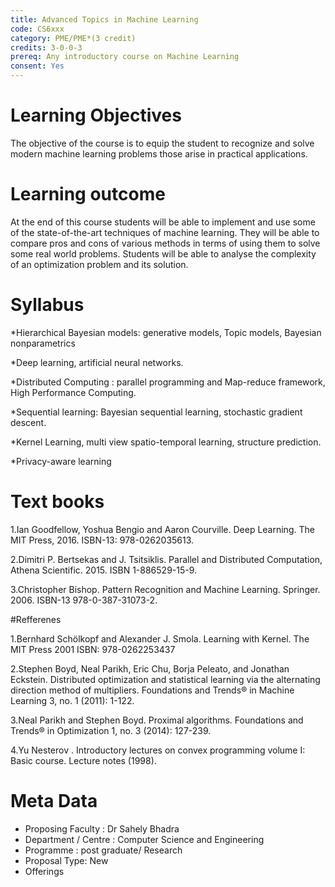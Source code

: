```yaml
---
title: Advanced Topics in Machine Learning 
code: CS6xxx
category: PME/PME*(3 credit)
credits: 3-0-0-3
prereq: Any introductory course on Machine Learning
consent: Yes
---
```

# Learning Objectives

The objective of the course is to equip the student to recognize and solve modern machine learning problems those arise in practical applications. 

# Learning outcome

At the end of this course students will be able to implement and use some of the state-of-the-art techniques of machine learning. They will be able to compare pros and cons of various methods  in terms of using them to solve some real world problems. Students will be able to analyse the complexity of an optimization problem and its solution. 

# Syllabus

*Hierarchical Bayesian models: generative models, Topic models, Bayesian nonparametrics 

*Deep learning, artificial neural networks.

*Distributed Computing : parallel programming and  Map-reduce framework, High Performance Computing.

*Sequential learning: Bayesian sequential learning, stochastic gradient descent.

*Kernel Learning, multi view spatio-temporal learning, structure prediction.

*Privacy-aware learning

# Text books

1.Ian Goodfellow, Yoshua Bengio and Aaron Courville. Deep Learning. The MIT Press, 2016. ISBN-13: 978-0262035613.

2.Dimitri P.  Bertsekas and J. Tsitsiklis. Parallel and Distributed Computation, Athena Scientific. 2015. ISBN 1-886529-15-9.

3.Christopher Bishop. Pattern Recognition and Machine Learning. Springer. 2006. ISBN-13 978-0-387-31073-2.

#Refferenes

1.Bernhard Schölkopf and Alexander J. Smola. Learning with Kernel. The MIT Press 2001 ISBN: 978-0262253437

2.Stephen Boyd, Neal Parikh, Eric Chu, Borja Peleato, and Jonathan Eckstein. Distributed optimization and statistical learning via the alternating direction method of multipliers. Foundations and Trends® in Machine Learning 3, no. 1 (2011): 1-122.

3.Neal Parikh and Stephen Boyd. Proximal algorithms. Foundations and Trends® in Optimization 1, no. 3 (2014): 127-239.

4.Yu Nesterov . Introductory lectures on convex programming volume I: Basic course. Lecture notes (1998).

 
# Meta Data	 	 	
 
* Proposing Faculty : Dr Sahely Bhadra
* Department / Centre : Computer Science and Engineering
* Programme : post graduate/ Research
* Proposal Type: New
* Offerings
